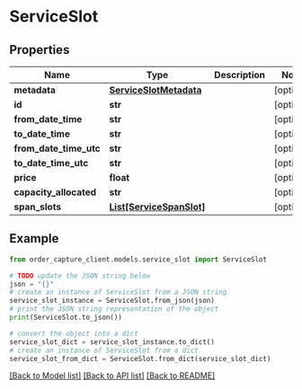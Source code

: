 # ServiceSlot


## Properties

Name | Type | Description | Notes
------------ | ------------- | ------------- | -------------
**metadata** | [**ServiceSlotMetadata**](ServiceSlotMetadata.md) |  | [optional] 
**id** | **str** |  | [optional] 
**from_date_time** | **str** |  | [optional] 
**to_date_time** | **str** |  | [optional] 
**from_date_time_utc** | **str** |  | [optional] 
**to_date_time_utc** | **str** |  | [optional] 
**price** | **float** |  | [optional] 
**capacity_allocated** | **str** |  | [optional] 
**span_slots** | [**List[ServiceSpanSlot]**](ServiceSpanSlot.md) |  | [optional] 

## Example

```python
from order_capture_client.models.service_slot import ServiceSlot

# TODO update the JSON string below
json = "{}"
# create an instance of ServiceSlot from a JSON string
service_slot_instance = ServiceSlot.from_json(json)
# print the JSON string representation of the object
print(ServiceSlot.to_json())

# convert the object into a dict
service_slot_dict = service_slot_instance.to_dict()
# create an instance of ServiceSlot from a dict
service_slot_from_dict = ServiceSlot.from_dict(service_slot_dict)
```
[[Back to Model list]](../README.md#documentation-for-models) [[Back to API list]](../README.md#documentation-for-api-endpoints) [[Back to README]](../README.md)


